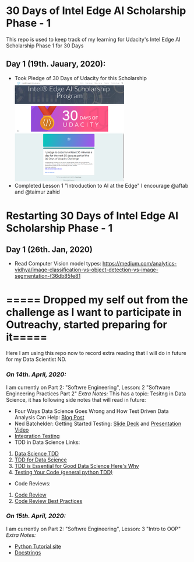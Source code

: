 # 30 Days of Intel Edge AI Scholarship Phase - 1
This repo is used to keep track of my learning for Udacity's  Intel Edge AI Scholarship Phase 1 for 30 Days

## Day 1 (19th. Jauary, 2020):
- Took Pledge of 30 Days of Udacity for this Scholarship </br><img src="https://github.com/Sidrah-Madiha/-30-Days-of-Intel-Edge-AI-Scholarship-Phase-1/blob/master/Images/Pledge1.png" width=300> <img src="https://github.com/Sidrah-Madiha/-30-Days-of-Intel-Edge-AI-Scholarship-Phase-1/blob/master/Images/Pledge2.png" width=300>
- Completed Lesson 1 "Introduction to AI at the Edge" 
I encourage @aftab and @taimur zahid 


# Restarting 30 Days of Intel Edge AI Scholarship Phase - 1 
## Day 1 (26th. Jan, 2020)
- Read Computer Vision model types: https://medium.com/analytics-vidhya/image-classification-vs-object-detection-vs-image-segmentation-f36db85fe81

# ===== Dropped my self out from the challenge as I want to participate in Outreachy, started preparing for it=====

Here I am using this repo now to record extra reading that I will do in future for my Data Scientist ND.

### *On 14th. April, 2020:*
I am currently on Part 2: "Softwre Engineering", Lesson: 2 "Software Engineering Practices Part 2"
_Extra Notes:_
This has a topic: Tesitng in Data Science, it has following side notes that will read in future:
- Four Ways Data Science Goes Wrong and How Test Driven Data Analysis Can Help: [Blog Post ](https://www.predictiveanalyticsworld.com/machinelearningtimes/four-ways-data-science-goes-wrong-and-how-test-driven-data-analysis-can-help/6947/)
- Ned Batchelder: Getting Started Testing: [Slide Deck](https://speakerdeck.com/pycon2014/getting-started-testing-by-ned-batchelder?slide=12) and [Presentation Video](https://www.youtube.com/watch?v=FxSsnHeWQBY)
- [Integration Testing](https://www.fullstackpython.com/integration-testing.html)
- TDD in Data Science Links:
1. [Data Science TDD](https://www.linkedin.com/pulse/data-science-test-driven-development-sam-savage/)
2. [TDD for Data Science](http://engineering.pivotal.io/post/test-driven-development-for-data-science/)
3. [TDD is Essential for Good Data Science Here's Why](https://medium.com/@karijdempsey/test-driven-development-is-essential-for-good-data-science-heres-why-db7975a03a44)
4. [Testing Your Code (general python TDD)](http://docs.python-guide.org/en/latest/writing/tests/)
- Code Reviews:
1. [Code Review](https://github.com/lyst/MakingLyst/tree/master/code-reviews)
2. [Code Review Best Practices](https://www.kevinlondon.com/2015/05/05/code-review-best-practices.html)

### *On 15th. April, 2020:*
I am currently on Part 2: "Softwre Engineering", Lesson: 3 "Intro to OOP"
_Extra Notes:_
- [ Python Tutorial site](https://www.python-course.eu/python3_properties.php)
- [Docstrings](https://sphinxcontrib-napoleon.readthedocs.io/en/latest/example_google.html)


